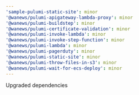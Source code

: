 ```yaml
---
'sample-pulumi-static-site': minor
'@wanews/pulumi-apigateway-lambda-proxy': minor
'@wanews/pulumi-buildstep': minor
'@wanews/pulumi-certificate-validation': minor
'@wanews/pulumi-invoke-lambda': minor
'@wanews/pulumi-invoke-step-function': minor
'@wanews/pulumi-lambda': minor
'@wanews/pulumi-pagerduty': minor
'@wanews/pulumi-static-site': minor
'@wanews/pulumi-throw-files-in-s3': minor
'@wanews/pulumi-wait-for-ecs-deploy': minor
---
```


Upgraded dependencies
